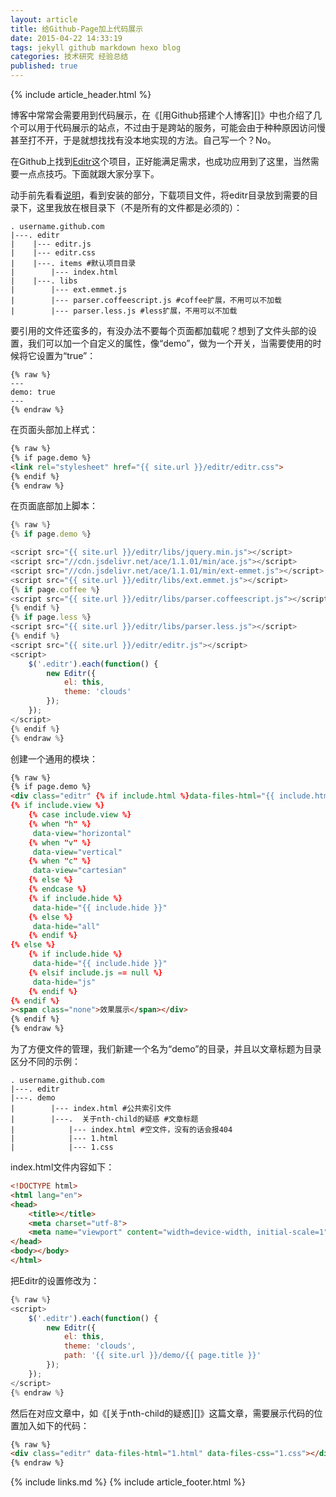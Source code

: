 ```yaml
---
layout: article
title: 给Github-Page加上代码展示
date: 2015-04-22 14:33:19
tags: jekyll github markdown hexo blog
categories: 技术研究 经验总结
published: true
---
```


{% include article_header.html %}

博客中常常会需要用到代码展示，在《[用Github搭建个人博客][]》中也介绍了几个可以用于代码展示的站点，不过由于是跨站的服务，可能会由于种种原因访问慢甚至打不开，于是就想找找有没本地实现的方法。自己写一个？No。

在Github上找到[Editr](http://lab.idered.pl/editr)这个项目，正好能满足需求，也成功应用到了这里，当然需要一点点技巧。下面就跟大家分享下。

动手前先看看[说明](https://github.com/Idered/Editr.js/blob/master/README.md)，看到安装的部分，下载项目文件，将editr目录放到需要的目录下，这里我放在根目录下（不是所有的文件都是必须的）：

```text
. username.github.com
|---. editr
|    |--- editr.js
|    |--- editr.css
|    |---. items #默认项目目录
|        |--- index.html
|    |---. libs
|        |--- ext.emmet.js
|        |--- parser.coffeescript.js #coffee扩展，不用可以不加载
|        |--- parser.less.js #less扩展，不用可以不加载
```

要引用的文件还蛮多的，有没办法不要每个页面都加载呢？想到了文件头部的设置，我们可以加一个自定义的属性，像“demo”，做为一个开关，当需要使用的时候将它设置为“true”：

```text
{% raw %}
---
demo: true
---
{% endraw %}
```

在页面头部加上样式：

```html
{% raw %}
{% if page.demo %}
<link rel="stylesheet" href="{{ site.url }}/editr/editr.css">
{% endif %}
{% endraw %}
```

在页面底部加上脚本：

```js
{% raw %}
{% if page.demo %}

<script src="{{ site.url }}/editr/libs/jquery.min.js"></script>
<script src="//cdn.jsdelivr.net/ace/1.1.01/min/ace.js"></script>
<script src="//cdn.jsdelivr.net/ace/1.1.01/min/ext-emmet.js"></script>
<script src="{{ site.url }}/editr/libs/ext.emmet.js"></script>
{% if page.coffee %}
<script src="{{ site.url }}/editr/libs/parser.coffeescript.js"></script>
{% endif %}
{% if page.less %}
<script src="{{ site.url }}/editr/libs/parser.less.js"></script>
{% endif %}
<script src="{{ site.url }}/editr/editr.js"></script>
<script>
    $('.editr').each(function() {
        new Editr({
            el: this,
            theme: 'clouds'
        });
    });
</script>
{% endif %}
{% endraw %}
```

创建一个通用的模块：

```html
{% raw %}
{% if page.demo %}
<div class="editr" {% if include.html %}data-files-html="{{ include.html }}"{% endif %} {% if include.css %}data-files-css="{{ include.css }}"{% endif %} {% if include.js %}data-files-js="{{ include.js }}"{% endif %}
{% if include.view %}
    {% case include.view %}
    {% when "h" %}
     data-view="horizontal"
    {% when "v" %}
     data-view="vertical"
    {% when "c" %}
     data-view="cartesian"
    {% else %}
    {% endcase %}
    {% if include.hide %}
     data-hide="{{ include.hide }}"
    {% else %}
     data-hide="all"
    {% endif %}
{% else %}
    {% if include.hide %}
     data-hide="{{ include.hide }}"
    {% elsif include.js == null %}
     data-hide="js"
    {% endif %}
{% endif %}
><span class="none">效果展示</span></div>
{% endif %}
{% endraw %}
```

为了方便文件的管理，我们新建一个名为“demo”的目录，并且以文章标题为目录区分不同的示例：

```text
. username.github.com
|---. editr
|---. demo
|        |--- index.html #公共索引文件
|        |---.  关于nth-child的疑惑 #文章标题
|            |--- index.html #空文件，没有的话会报404
|            |--- 1.html
|            |--- 1.css
```

index.html文件内容如下：

```html
<!DOCTYPE html>
<html lang="en">
<head>
    <title></title>
    <meta charset="utf-8">
    <meta name="viewport" content="width=device-width, initial-scale=1">
</head>
<body></body>
</html>
```

把Editr的设置修改为：

```js
{% raw %}
<script>
    $('.editr').each(function() {
        new Editr({
            el: this,
            theme: 'clouds',
            path: '{{ site.url }}/demo/{{ page.title }}'
        });
    });
</script>
{% endraw %}
```

然后在对应文章中，如《[关于nth-child的疑惑][]》这篇文章，需要展示代码的位置加入如下的代码：

```html
{% raw %}
<div class="editr" data-files-html="1.html" data-files-css="1.css"></div>
{% endraw %}
```

{% include links.md %}
{% include article_footer.html %}
